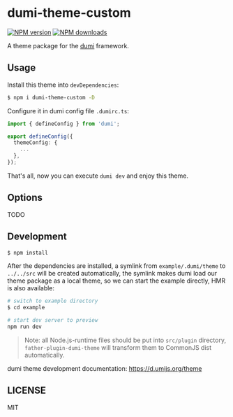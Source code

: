 # dumi-theme-custom

[![NPM version](https://img.shields.io/npm/v/dumi-theme-custom.svg?style=flat)](https://npmjs.org/package/dumi-theme-custom)
[![NPM downloads](http://img.shields.io/npm/dm/dumi-theme-custom.svg?style=flat)](https://npmjs.org/package/dumi-theme-custom)

A theme package for the [dumi](https://d.umijs.org) framework.

## Usage

Install this theme into `devDependencies`:

```bash
$ npm i dumi-theme-custom -D
```

Configure it in dumi config file `.dumirc.ts`:

```ts
import { defineConfig } from 'dumi';

export defineConfig({
  themeConfig: {
    ...
  },
});
```

That's all, now you can execute `dumi dev` and enjoy this theme.

## Options

TODO

## Development

```bash
$ npm install
```

After the dependencies are installed, a symlink from `example/.dumi/theme` to `../../src` will be created automatically, the symlink makes dumi load our theme package as a local theme, so we can start the example directly, HMR is also available:

```bash
# switch to example directory
$ cd example

# start dev server to preview
npm run dev
```

> Note: all Node.js-runtime files should be put into `src/plugin` directory, `father-plugin-dumi-theme` will transform them to CommonJS dist automatically.

dumi theme development documentation: https://d.umijs.org/theme

## LICENSE

MIT
